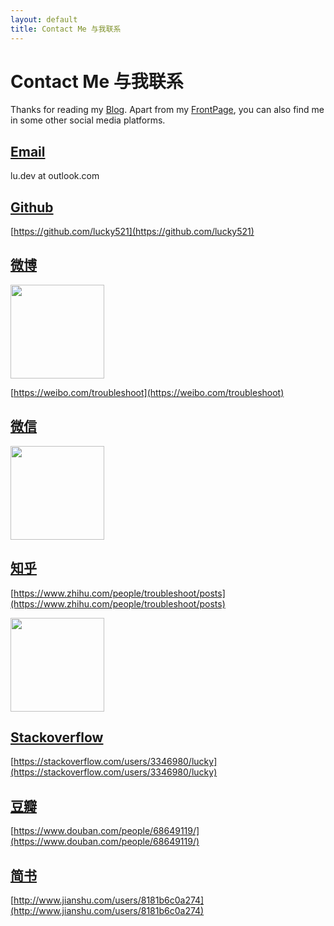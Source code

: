 ```yaml
---
layout: default
title: Contact Me 与我联系
---
```


# Contact Me 与我联系

Thanks for reading my [Blog](https://lucky521.github.io/blog/). Apart from my [FrontPage](https://lucky521.github.io/), you can also find me in some other social media platforms.


## [Email](mailto:lu.dev@outlook.com)

lu.dev at outlook.com


## [Github](https://github.com/lucky521)

[https://github.com/lucky521](https://github.com/lucky521)


## [微博](https://weibo.com/troubleshoot)  

<img src="https://lucky521.github.io/img/weibo.png" width="150">

[https://weibo.com/troubleshoot](https://weibo.com/troubleshoot) 

## [微信](https://lucky521.github.io/img/wechat-qrcode.jpg)

<img src="https://lucky521.github.io/img/wechat-qrcode.jpg" width="150">

## [知乎](https://www.zhihu.com/people/troubleshoot/posts)

[https://www.zhihu.com/people/troubleshoot/posts](https://www.zhihu.com/people/troubleshoot/posts)

<img src="https://lucky521.github.io/img/zhihu.png" width="150">

## [Stackoverflow](https://stackoverflow.com/users/3346980/lucky)

[https://stackoverflow.com/users/3346980/lucky](https://stackoverflow.com/users/3346980/lucky)


## [豆瓣](https://www.douban.com/people/68649119/)

[https://www.douban.com/people/68649119/](https://www.douban.com/people/68649119/)

## [简书](http://www.jianshu.com/users/8181b6c0a274)

[http://www.jianshu.com/users/8181b6c0a274](http://www.jianshu.com/users/8181b6c0a274)
